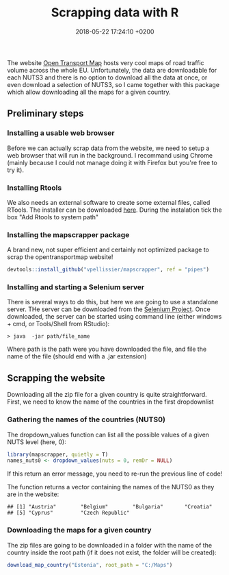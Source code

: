 ﻿---
layout: post
title:  "Scrapping data with R"
date:   2018-05-22 17:24:10 +0200
categories: R packages
---

The website [Open Transport Map](http://opentransportmap.info/) hosts very cool maps of road traffic volume across the whole EU.
Unfortunately, the data are downloadable for each NUTS3 and there is no option to download all the data at once, or even download a selection of NUTS3, so I came together with this package which allow downloading all the maps for a given country.

Preliminary steps
-----------------

### Installing a usable web browser

Before we can actually scrap data from the website, we need to setup a web browser that will run in the background. I recommand using Chrome (mainly because I could not manage doing it with Firefox but you're free to try it).

### Installing Rtools

We also needs an external software to create some external files, called RTools. The installer can be downloaded [here](https://cran.r-project.org/bin/windows/Rtools/index.html). During the instalation tick the box "Add Rtools to system path"

### Installing the mapscrapper package

A brand new, not super efficient and certainly not optimized package to scrap the opentransportmap website!

``` r
devtools::install_github("vpellissier/mapscrapper", ref = "pipes")
```

### Installing and starting a Selenium server

There is several ways to do this, but here we are going to use a standalone server. THe server can be downloaded from the [Selenium Project](http://selenium-release.storage.googleapis.com/index.html). Once downloaded, the server can be started using command line (either windows + cmd, or Tools/Shell from RStudio):

`> java  -jar path/file_name`

Where path is the path were you have downloaded the file, and file the name of the file (should end with a .jar extension)

Scrapping the website
---------------------

Downloading all the zip file for a given country is quite straightforward. First, we need to know the name of the countries in the first dropdownlist

### Gathering the names of the countries (NUTS0)

The dropdown\_values function can list all the possible values of a given NUTS level (here, 0):

``` r
library(mapscrapper, quietly = T)
names_nuts0 <- dropdown_values(nuts = 0, remDr = NULL)
```

If this return an error message, you need to re-run the previous line of code!

The function returns a vector containing the names of the NUTS0 as they are in the website:

    ## [1] "Austria"        "Belgium"        "Bulgaria"       "Croatia"       
    ## [5] "Cyprus"         "Czech Republic"

### Downloading the maps for a given country

The zip files are going to be downloaded in a folder with the name of the country inside the root path (if it does not exist, the folder will be created):

``` r
download_map_country("Estonia", root_path = "C:/Maps")
```
